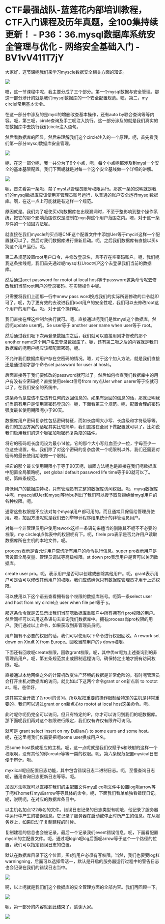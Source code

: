 # CTF最强战队-蓝莲花内部培训教程，CTF入门课程及历年真题，全100集持续更新！ - P36：36.mysql数据库系统安全管理与优化 - 网络安全基础入门 - BV1vV411T7jY

大家好，这节课呢我们来学习myscle数据安全相关方面的知识。

![](img/8e1a27894e612c6345e6325e0864a56a_1.png)

嗯，这一节课程中呢，我主要分成了三个部分。第一个mysql数据与安全管理。那这一部分涉计的就是我们mysql数据库的一个安全配置规范。嗯，第二，my circlel常用基本命令。

在这一部分中涉及的是mysl的增删改查基本操作，还有auto by联合查询等等内容。呃，第三呃，circle查询及手工呃注入执行。这一部分涉及的就是我们真实的在数据库中去执行我们circle注入语句。

然后看数据库的回显，然后来理解我们这个circle注入的一个原理。呃，首先看我们第一部分mysql数据库安全管理。



![](img/8e1a27894e612c6345e6325e0864a56a_3.png)

呃，在这一部分呢，我一共分为了6个小点，呃，每个小点呢都涉及到mysl一个安全的基本基限配置。我们下面呢就是对每一个这个安全基线做一个详细的讲解。



![](img/8e1a27894e612c6345e6325e0864a56a_5.png)

呃，首先看第一条呃，禁子mysl以管理员账号权限运行。那这一条的说明就是我们的mysql数据库应该使用非管理员账号运行，以普通的账户安全运行mysql数据库。啊，在这一点上可能就是有这样一个规范。

原因就是。我们为了呃使买s狗数据库在出现漏洞时，不至于整影响到整个操作系统，把它的那个影响范围仅仅是控制在mys狗这个用户范围之内。嗯，对于这一条基件的一个加固方法呢。

就直接在我们myscle的买点嗯CNF这个配置文件中添加Uer等于mycirl这样一个配置就可以了。然后对我们数据库进行重新启动。呃，之后我们数据库有直接以买s狗这个用户运行。呃。

第二条规范设置root用户口令，并修改登录名，且不存在空密码账户。呃，我们呃我这条接线呢，我们首先通过呃mysql杠Uroot杠P这个去登录我们当前的数据库。

然后通过acet password for rootot at local host等于password这条命令呢去修改我们当前root用户的登录密码。在实际操作中呢。

只需要将我们上面那一行中nnew pass word换成我们的实际所要修改的口令就即可了。呃，为了更有效的去改进我们root用户的安全性呢，我们可以去修改root这个用户的用户名。呃，对于这个操作呢。

我们直接在埋这控制台执行就可。呃，直接通过呃我们是优mysl这个数据库，然后呃update user的。Se user等于 another user name when user等于 root。

然后通过我们呃下次再登录数据库之后，我们就可以直接用刚才修改的那个another name这个用户名去登录数据库了。呃，还有第二呃之后的内容就是我们数据库的呃用户呢应该都配置密码，呃。

不允许我们数据库用户存在空密码的情况。嗯，对于这个加入方法，就是我们直接还是通过刚才那个命令set password for user at hosts。

后面直接等于我们要修改的password就可以了。然后如何检查我们数据库中的用户有没有空密码呢？直接使用select信号from my点Uer when userer等于空就可以了。在我们安全的系统中。

这条命令是应该不应该有任何的返回信息的。如果有返回的信息的话，那就证明我们当前有用户是使用空密码登录的。呃，下面看第三个规范。呃，配置合理的密码强度最长使用期限呢小于90天。

数据库用户密码复杂性包括密码特征，而如长度啊大小写、长度级和字符级等等。我们的加固方案的话呢其实比较简单，我们直接在全局下做配置就可以了。比如说我们启用我们的这个呃密加呃密码复杂度的插件。

将它的密码呃长度呃设为最小14位。它的那个大小写红血至少一位，字母至少一位这些设置。有。我们除了对这个密码的复杂度做一个呃限制以外，我们还需要对密码的最长使用期限做一个限制。

把它的那个最长使用期限小于等于90天呃，加固方法呢也是直接在我们呃数据库中配置全局策略呃，set global default password life time等于90就可以了。呃，第四条规范。

降低用户的数据库特权，只有管理员有完整的数据库访问权限。呃，mysq数据库中呢，myacql点Uer和mysql等地bu列出了我们可以授予取货拒绝给myql用户的各种权限。呃。

通常这些权限是不应该对每个mysql用户都可用的。而且通常只保留给管理员使用。嗯，加固方法呢就是我们去列举审计程序结果统计的非管理员用户。

对每一个非管理员用户使用rework这样一条语句来适当的删除其不呃不不必要的权限。my circleql点优表中的权限呢有下。呃，firele pro表示是否允许用户读取数据库所在主机的本地文件。呃。

process表示是否允许用户查询所有用户的命令执行信息。super pro表示用户是否设置全局变量、管理员调试等高级权限。st down pro表示用户是否可以关闭数据库。

create user pro。呃，表示用户是否可以创建或删除其他用户。呃，grant表示用户可是否可以修改其他用户的权限。我们应该确保只有数据库管理员才用于上述权限。

可以使用以下这个语去查看拥有各个权限的数据库账号。呃第一条select user and host from my circlel点 user when file per等于 y。

那这条命令就是去显示出我们当前嗯数据库重账户中所有拥有fi pro权限的用户。然后同样可以去用这条语句去查询我们数据库中。拥有process岗pro权限的用户。我们通过以上命令，如果获取到非管理员员呃。

用户拥有不必要的权限的话，我们可以使用以下命令进行权限回收。A rework set down on Xin点 X from Europe。回收当前用户的s down权限。

下面还有回收呃create权限，回收grant权限。呃，其中优er呢为上述查询到的非管理员用户。呃，第五条规范禁止或限制远程访问，确保特定土地才拥有访问权限。呃。

直接通过本地网络之外的计算机改变生产环境的数据是非常危险的。有时呢管理员会打开主机对数据库的访问。就比如以下这两个命令grant or on新点新 to rootot at。嗯，爸伴好。

这其实完全开放了对root的访问。所以呢把重要的操作限制给特定的主机是非常重要的。我们可以通过grant or on新点心to rootot at local host这条命令。呃。

此时呢你呃仍完全可以访问，但只有特定的IP，你才可以访问到我们的呃数据库。那下面呢我们再对这个权限进行限定，我们仅有许仅有限许可访问。

就可是 grant select insert on my D点ian心 to some euro and some host。呃，在这里呢我们仅需要把呃some user换成用户名。

把some host换成相应的主机。呃，这一点呢就是我们仅赋予s和映射的这样一个权限啊，没有其他的你create等等一类的权限。呃，第六条规范配置mysical日志便于审计。呃。

myxiical呢应配置日志功能，其中包含错误日志二进制日志。呃，至慢查询日志呃，通用查询日志更新日志等等。呃。

加固方法呢就可以直接在我们的主配置文件my点 co呃文件中设置log呃arrow等于呃杠home杠my点arrow等等具体的命令。呃，下面我们看单单独看错误日记。呃，说明呃，在对应的数据库条目中。

以主机名加点122命名的文件。错误日志记录的日志类型有呢哦，他记录了服务器中运行中产生的错误信息。它记录了服务器在启动或停止时所产生的信息。在从服务器上，如果启动了复制建程的时候。

复制建程的信息也会被记录。最后一个记录我们event错误信息。呃，下面看配置mycirl的主配置文件。呃，通过呃login呃log后面呃arrow等于这个一个路径的位置，我们可以指定错误日志的位置。

默认在数据库目录下这个位置，买s狗用户必须有写权限。当然，我们也要要log杠 warningning，后面可以选择零活一，默认是开启的服务器运行过程中的警告日志也会记录在我们的错误日志当中。



![](img/8e1a27894e612c6345e6325e0864a56a_7.png)

啊，以上呢就是我们们这个数据库的安全管理方面的全部内容。我们再回顾一下。

![](img/8e1a27894e612c6345e6325e0864a56a_9.png)

呃，第一部分的内容就到此结束了，感谢大家。

![](img/8e1a27894e612c6345e6325e0864a56a_11.png)